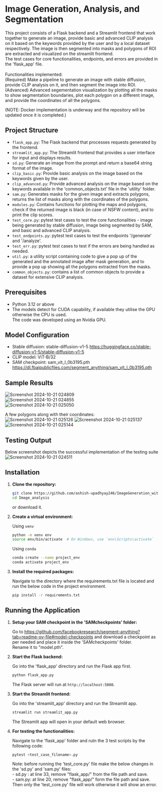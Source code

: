 # Image Generation, Analysis, and Segmentation

This project consists of a Flask backend and a Streamlit frontend that work together to generate an image, provide basic and advanced CLIP analysis on it based on the keywords provided by the user and by a local dataset respectively. The image is then segmented into masks and polygons of ROI are extracted and visualized on the streamlit frontend.<br/>
The test cases for core functionalities, endpoints, and errors are provided in the 'flask_app' file.<br/> <br/>
Functionalities implemented: <br/>
(Required) Make a pipeline to generate an image with stable diffusion, provide CLIP analysis on it, and then segment the image into ROI.<br/>
(Advanced) Advanced segementation visualization by plotting all the masks to show segmentation boundaries, plot each polygon on a different image, and provide the coordinates of all the polygons.<br/>

(NOTE: Docker implementation is underway and the repository will be updated once it is completed.)


## Project Structure

- `flask_app.py`: The Flask backend that processes requests generated by the frontend.
- `streamlit_app.py`: The Streamlit frontend that provides a user interface for input and displays results.
- `sd.py`: Generate an image from the prompt and return a base64 string format of the image.
- `clip_basic.py`: Provide basic analysis on the image based on the keywords given by the user.
- `clip_advanced.py`: Provide advanced analysis on the image based on the keywords available in the 'common_objects.txt' file in the 'utility' folder.
- `sam.py`: Generates masks for the given image and extracts polygons, returns the list of masks along with the coordinates of the polygons.
- `modules.py`: Contains functions for plotting the maps and polygons, check if the returned image is black (in case of NSFW content), and to print the clip scores.
- `test_core.py`: pytest test cases to test the core functionalities - image being generated by stable diffusion, image being segmented by SAM, and basic and advanced CLIP analysis.
- `test_endpoints.py`: pytest test cases to test the endpoints '/generate' and '/analyze'.
- `test_err.py`: pytest test cases to test if the errors are being handled as needed.
- `util.py`: a utility script containing code to give a pop up of the generated and the annotated image after mask generation, and to provide a pop up showing all the polygons extracted from the masks.
- `common_objects.py`: contains a list of common objects to provide a dataset for extensive CLIP analysis.

## Prerequisites

- Python 3.12 or above
- The models detect for CUDA capability, if available they utilise the GPU otherwise the CPU is used. <br/>The code was developed using an Nvidia GPU.

## Model Configuration
- Stable diffusion: stable-diffusion-v1-5 https://huggingface.co/stable-diffusion-v1-5/stable-diffusion-v1-5
- CLIP model: ViT-B/32
- SAM checkpoint: sam_vit_l_0b3195.pth https://dl.fbaipublicfiles.com/segment_anything/sam_vit_l_0b3195.pth

## Sample Results

![Screenshot 2024-10-21 024809](https://github.com/user-attachments/assets/825e7c30-0fb1-4c8e-acbb-b156f983ac36)<br/>
![Screenshot 2024-10-21 024855](https://github.com/user-attachments/assets/1f55ca6a-751c-49cf-8b63-f74c00824266)<br/>
![Screenshot 2024-10-21 025050](https://github.com/user-attachments/assets/4d141b11-80aa-4851-ad52-aefc80cb9569)

A few polygons along with their coordinates:<br/>
![Screenshot 2024-10-21 025126](https://github.com/user-attachments/assets/5ae3203a-6bcd-46cb-bb8e-ee8a60d307fa)
![Screenshot 2024-10-21 025137](https://github.com/user-attachments/assets/198dae32-960e-4a95-a452-138333e646aa)
![Screenshot 2024-10-21 025144](https://github.com/user-attachments/assets/f3ee4647-1b1b-4e18-81f2-05f7e2d818a8)

## Testing Output
Below screenshot depicts the successful implementation of the testing suite<br/>
![Screenshot 2024-10-21 024511](https://github.com/user-attachments/assets/3efa38d9-eaa6-4ec6-bba8-2acb6e61904f)

## Installation

1. **Clone the repository:**

    ```bash
    git clone https://github.com/ashish-upadhyay246/ImageGeneration_withAnalysis.git
    cd Image_analysis
    ```
    or download it.

2. **Create a virtual environment:**

    Using `venv`

    ```bash
    python -m venv env
    source env/bin/activate  # On Windows, use `env\Scripts\activate`
    ```

    Using `conda`

    ```bash
    conda create --name project_env
    conda activate project_env
    ```

3. **Install the required packages:**

    Navigate to the directory where the requirements.txt file is located and run the below code in the project environment.
    ```bash
    pip install -r requirements.txt
    ```

## Running the Application

1. **Setup your SAM checkpoint in the 'SAMcheckpoints' folder:**

    Go to https://github.com/facebookresearch/segment-anything?tab=readme-ov-file#model-checkpoints
    and download a checkpoint as per needed and place it inside the 'SAMcheckpoints' folder.<br/>
    Rename it to "model.pth".


2. **Start the Flask backend:**

    Go into the 'flask_app' directory and run the Flask app first.

    ```bash
    python flask_app.py
    ```

    The Flask server will run at `http://localhost:5000`.

3. **Start the Streamlit frontend:**

    Go into the 'streamlit_app' directory and run the Streamlit app.

    ```bash
    streamlit run streamlit_app.py
    ```

    The Streamlit app will open in your default web browser.

4. **For testing the functionalities:**

    Navigate to the 'flask_app' folder and rutn the 3 test scripts by the following code:

    ```bash
    pytest <test_case_filename>.py
    ```
    Note: before running the 'test_core.py' file make the below changes in the 'sd.py' and 'sam.py' files:<br/>
        - sd.py : at line 33, remove "flask_app/" from the file path and save.<br/>
        - sam.py: at line 20, remove "flask_app/" form the file path and save.<br/>
        Then only the 'test_core.py' file will work otherwise it will show an error.
